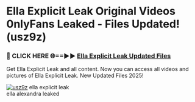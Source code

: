 # Ella Explicit Leak Original Videos 0nlyFans Leaked - Files Updated! (usz9z)

<h3>🔴 CLICK HERE 🌐==►► <a href="https://tinyurl.com/4seja8ks" rel="nofollow">Ella Explicit Leak Updated Files</a></h3>

Get Ella Explicit Leak and all content. Now you can access all videos and pictures of Ella Explicit Leak. New Updated Files 2025!

[![usz9z](https://i.imgur.com/EWjZXRe.gif)](https://tinyurl.com/4seja8ks)
ella explicit leak<br>
ella alexandra leaked